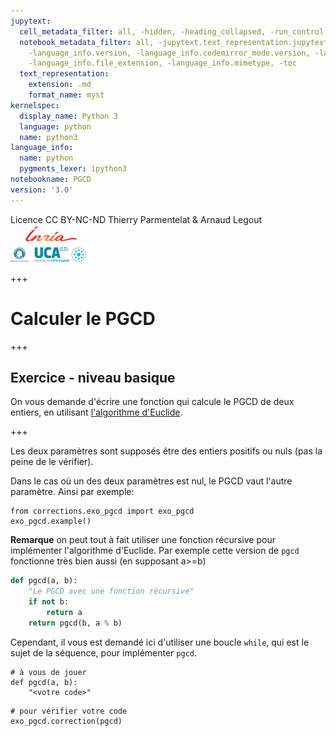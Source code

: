 ```yaml
---
jupytext:
  cell_metadata_filter: all, -hidden, -heading_collapsed, -run_control, -trusted
  notebook_metadata_filter: all, -jupytext.text_representation.jupytext_version, -jupytext.text_representation.format_version,
    -language_info.version, -language_info.codemirror_mode.version, -language_info.codemirror_mode,
    -language_info.file_extension, -language_info.mimetype, -toc
  text_representation:
    extension: .md
    format_name: myst
kernelspec:
  display_name: Python 3
  language: python
  name: python3
language_info:
  name: python
  pygments_lexer: ipython3
notebookname: PGCD
version: '3.0'
---
```


<div class="licence">
<span>Licence CC BY-NC-ND</span>
<span>Thierry Parmentelat &amp; Arnaud Legout</span>
<span><img src="media/both-logos-small-alpha.png" /></span>
</div>

+++

# Calculer le PGCD

+++

## Exercice - niveau basique

On vous demande d'écrire une fonction qui calcule le PGCD de deux entiers, en utilisant [l'algorithme d'Euclide](http://fr.wikipedia.org/wiki/Algorithme_d'Euclide).

+++

Les deux paramètres sont supposés être des entiers positifs ou nuls (pas la peine de le vérifier). 

Dans le cas où un des deux paramètres est nul, le PGCD vaut l'autre paramètre. Ainsi par exemple:

```{code-cell} ipython3
from corrections.exo_pgcd import exo_pgcd
exo_pgcd.example()
```

**Remarque** on peut tout à fait utiliser une fonction récursive pour implémenter l'algorithme d'Euclide. Par exemple cette version de `pgcd` fonctionne très bien aussi (en supposant a>=b)

```python
def pgcd(a, b):
    "Le PGCD avec une fonction récursive"
    if not b:
        return a
    return pgcd(b, a % b)
```

Cependant, il vous est demandé ici d'utiliser une boucle `while`, qui est le sujet de la séquence, pour implémenter `pgcd`.

```{code-cell} ipython3
# à vous de jouer
def pgcd(a, b):
    "<votre code>"
```

```{code-cell} ipython3
# pour vérifier votre code
exo_pgcd.correction(pgcd)
```
